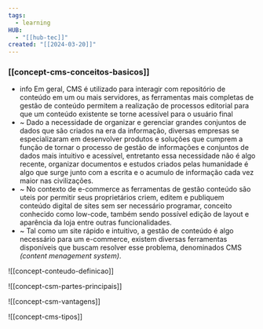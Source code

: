 ```yaml
---
tags:
  - learning
HUB:
  - "[[hub-tec]]"
created: "[[2024-03-20]]"
---
```

### [[concept-cms-conceitos-basicos]]

- info Em geral, CMS é utilizado para interagir com repositório de conteúdo em um ou mais servidores, as ferramentas mais completas de gestão de conteúdo permitem a realização de processos editorial para que um conteúdo existente se torne acessível para o usuário final
- ~ Dado a necessidade de organizar e gerenciar grandes conjuntos de dados que são criados na era da informação, diversas empresas se especializaram em desenvolver produtos e soluções que cumprem a função de tornar o processo de gestão de informações e conjuntos de dados mais intuitivo e acessível, entretanto essa necessidade não é algo recente,  organizar documentos e estudos criados pelas humanidade é algo que surge junto com a escrita e o acumulo de informação cada vez maior nas civilizações.
- ~ No contexto de e-commerce as ferramentas de gestão conteúdo são uteis por permitir seus proprietários  criem, editem e publiquem conteúdo digital de sites sem ser necessário programar, conceito conhecido como low-code, também sendo possível edição de layout e aparência da loja entre outras funcionalidades.
- ~ Tal como um site rápido e intuitivo, a gestão de conteúdo é algo necessário para um e-commerce, existem diversas ferramentas disponíveis que buscam resolver esse problema, denominados CMS *(content menagement system)*.

![[concept-conteudo-definicao]]

![[concept-csm-partes-principais]]

![[concept-csm-vantagens]]

![[concept-cms-tipos]]


